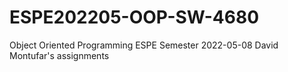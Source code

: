 # ESPE202205-OOP-SW-4680
Object Oriented Programming ESPE Semester 2022-05-08
David Montufar's assignments
